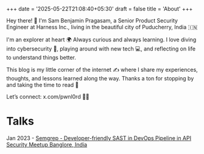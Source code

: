 +++
date = '2025-05-22T21:08:40+05:30'
draft = false
title = 'About'
+++

Hey there! 👋 I'm Sam Benjamin Pragasam, a Senior Product Security Engineer at Harness Inc., living in the beautiful city of Puducherry, India 🇮🇳

I'm an explorer at heart 🌍 Always curious and always learning. I love diving into cybersecurity 🔐, playing around with new tech 💻, and reflecting on life to understand things better.

This blog is my little corner of the internet ✍️ where I share my experiences, thoughts, and lessons learned along the way. Thanks a ton for stopping by and taking the time to read 🙌

Let’s connect: x.com/pwnl0rd 🧑‍💻

# Talks

 Jan 2023 - [Semgrep - Developer-friendly SAST in DevOps Pipeline in API Security Meetup Banglore, India](https://www.slideshare.net/slideshow/developerfriendly-sast-in-devops-pipelinepptx/255569485)
